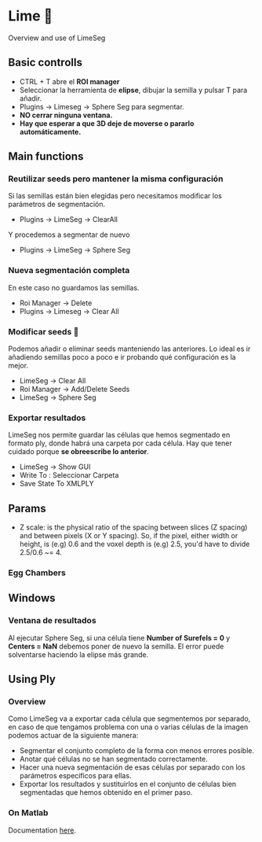 # Lime 🍋
Overview and use of LimeSeg
## Basic controlls

- CTRL + T abre el  **ROI manager**
- Seleccionar la herramienta de **elipse**, dibujar la semilla y pulsar T para añadir.
- Plugins -> Limeseg -> Sphere Seg para segmentar.
- **NO cerrar ninguna ventana.**
- **Hay que esperar a que 3D deje de moverse o pararlo automáticamente.**

## Main functions

### Reutilizar seeds pero mantener la misma configuración
Si las semillas están bien elegidas pero necesitamos modificar los parámetros de segmentación.

- Plugins → LimeSeg → ClearAll

Y procedemos a segmentar de nuevo

- Plugins → LimeSeg → Sphere Seg

### Nueva segmentación completa

En este caso no guardamos las semillas.
- Roi Manager → Delete
- Plugins → Limeseg → Clear All

### Modificar seeds 🌟
Podemos añadir o eliminar seeds manteniendo las anteriores. Lo ideal es ir añadiendo semillas poco a poco e ir probando qué configuración es la mejor.

- LimeSeg → Clear All
- Roi Manager → Add/Delete Seeds
- LimeSeg → Sphere Seg

### Exportar resultados

LimeSeg nos permite guardar las células que hemos segmentado en formato ply, donde habrá una carpeta por cada célula. Hay que tener cuidado porque **se obreescribe lo anterior**.

- LimeSeg → Show GUI
- Write To : Seleccionar Carpeta    
- Save State To XMLPLY

## Params

- Z scale: is the physical ratio of the spacing between slices (Z spacing) and between pixels (X or Y spacing). So, if the pixel, either width or height, is (e.g) 0.6 and the voxel depth is (e.g) 2.5, you'd have to divide 2.5/0.6 ~= 4.

### Egg Chambers

## Windows

### Ventana de resultados
Al ejecutar Sphere Seg, si una célula tiene **Number of Surefels = 0** y **Centers = NaN** debemos poner de nuevo la semilla. El error puede solventarse haciendo la elipse más grande.

## Using Ply

### Overview

Como LimeSeg va a exportar cada célula que segmentemos por separado, en caso de que tengamos problema con una o varias células de la imagen podemos actuar de la siguiente manera:
- Segmentar el conjunto completo de la forma con menos errores posible.
- Anotar qué células no se han segmentado correctamente.
- Hacer una nueva segmentación de esas células por separado con los parámetros específicos para ellas.
- Exportar los resultados y sustituirlos en el conjunto de células bien segmentadas que hemos obtenido en el primer paso.

### On Matlab 
Documentation <a href="https://es.mathworks.com/help/vision/ref/pcread.html" target="blank">here</a>.

